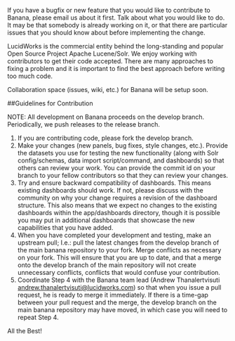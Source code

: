 If you have a bugfix or new feature that you would like to contribute to Banana, please email us about it first. Talk about what you would like to do. It may be that somebody is already working on it, or that there are particular issues that you should know about before implementing the change.

LucidWorks is the commercial entity behind the long-standing and popular Open Source Project Apache Lucene/Solr. We enjoy working with contributors to get their code accepted. There are many approaches to fixing a problem and it is important to find the best approach before writing too much code.

Collaboration space (issues, wiki, etc.) for Banana will be setup soon.

##Guidelines for Contribution

NOTE: All development on Banana proceeds on the develop branch. Periodically, we push releases to the release branch.

1.	If you are contributing code, please fork the develop branch.
2.	Make your changes (new panels, bug fixes, style changes, etc.). Provide the datasets you use for testing the new functionality (along with Solr config/schemas, data import script/command, and dashboards) so that others can review your work. You can provide the commit id on your branch to your fellow contributors so that they can review your changes.
3.	Try and ensure backward compatibility of dashboards. This means existing dashboards should work. If not, please discuss with the community on why your change requires a revision of the dashboard structure. This also means that we expect no changes to the existing dashboards within the app/dashboards directory, though it is possible you may put in additional dashboards that showcase the new capabilities that you have added.
4.	When you have completed your development and testing, make an upstream pull; I.e.: pull the latest changes from the develop branch of the main banana repository to your fork. Merge conflicts as necessary on your fork. This will ensure that you are up to date, and that a merge onto the develop branch of the main repository will not create unnecessary conflicts, conflicts that would confuse your contribution. 
5.	Coordinate Step 4 with the Banana team lead (Andrew Thanalertvisuti <andrew.thanalertvisuti@lucidworks.com>) so that when you issue a pull request, he is ready to merge it immediately. If there is a time-gap between your pull request and the merge, the develop branch on the main banana repository may have moved, in which case you will need to repeat Step 4.


All the Best!

